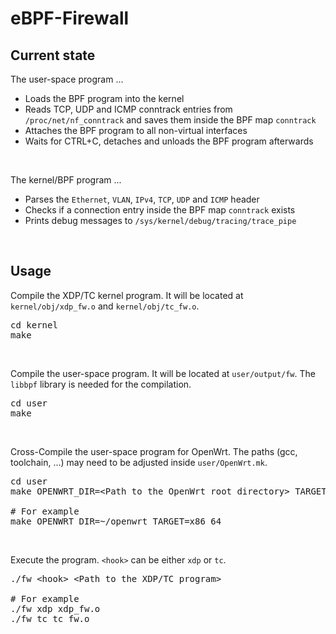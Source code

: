 # eBPF-Firewall
## Current state
The user-space program ...
* Loads the BPF program into the kernel
* Reads TCP, UDP and ICMP conntrack entries from <code>/proc/net/nf_conntrack</code> and saves them inside the BPF map <code>conntrack</code>
* Attaches the BPF program to all non-virtual interfaces
* Waits for CTRL+C, detaches and unloads the BPF program afterwards

<br>

The kernel/BPF program ...
* Parses the <code>Ethernet</code>, <code>VLAN</code>, <code>IPv4</code>, <code>TCP</code>, <code>UDP</code> and <code>ICMP</code> header
* Checks if a connection entry inside the BPF map <code>conntrack</code> exists
* Prints debug messages to <code>/sys/kernel/debug/tracing/trace_pipe</code>

<br>

## Usage

Compile the XDP/TC kernel program. It will be located at <code>kernel/obj/xdp_fw.o</code> and <code>kernel/obj/tc_fw.o</code>.
<pre>
cd kernel
make
</pre>
<br>

Compile the user-space program. It will be located at <code>user/output/fw</code>. The <code>libbpf</code> library is needed for the compilation.
<pre>
cd user
make
</pre>
<br>

Cross-Compile the user-space program for OpenWrt. The paths (gcc, toolchain, ...) may need to be adjusted inside <code>user/OpenWrt.mk</code>.
<pre>
cd user
make OPENWRT_DIR=&lt;Path to the OpenWrt root directory&gt; TARGET=&lt;OpenWrt Target&gt;

# For example
make OPENWRT_DIR=~/openwrt TARGET=x86_64
</pre>
<br>

Execute the program. <code>&lt;hook&gt;</code> can be either <code>xdp</code> or <code>tc</code>.
<pre>
./fw &lt;hook&gt; &lt;Path to the XDP/TC program&gt;

# For example
./fw xdp xdp_fw.o
./fw tc tc_fw.o
</pre>
